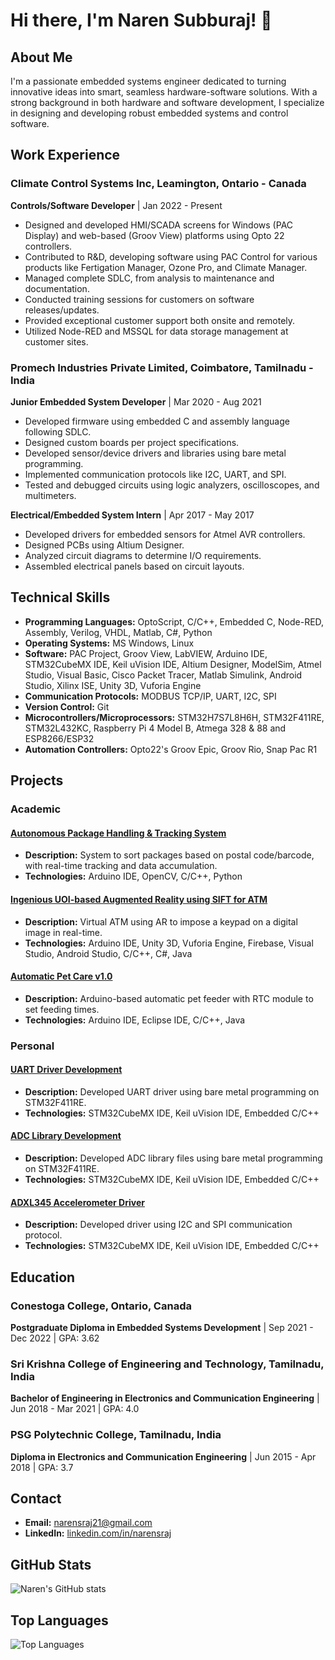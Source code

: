 # Hi there, I'm Naren Subburaj! 👋

## About Me

I'm a passionate embedded systems engineer dedicated to turning innovative ideas into smart, seamless hardware-software solutions. With a strong background in both hardware and software development, I specialize in designing and developing robust embedded systems and control software.

## Work Experience

### Climate Control Systems Inc, Leamington, Ontario - Canada
**Controls/Software Developer** | Jan 2022 - Present

- Designed and developed HMI/SCADA screens for Windows (PAC Display) and web-based (Groov View) platforms using Opto 22 controllers.
- Contributed to R&D, developing software using PAC Control for various products like Fertigation Manager, Ozone Pro, and Climate Manager.
- Managed complete SDLC, from analysis to maintenance and documentation.
- Conducted training sessions for customers on software releases/updates.
- Provided exceptional customer support both onsite and remotely.
- Utilized Node-RED and MSSQL for data storage management at customer sites.

### Promech Industries Private Limited, Coimbatore, Tamilnadu - India
**Junior Embedded System Developer** | Mar 2020 - Aug 2021

- Developed firmware using embedded C and assembly language following SDLC.
- Designed custom boards per project specifications.
- Developed sensor/device drivers and libraries using bare metal programming.
- Implemented communication protocols like I2C, UART, and SPI.
- Tested and debugged circuits using logic analyzers, oscilloscopes, and multimeters.

**Electrical/Embedded System Intern** | Apr 2017 - May 2017

- Developed drivers for embedded sensors for Atmel AVR controllers.
- Designed PCBs using Altium Designer.
- Analyzed circuit diagrams to determine I/O requirements.
- Assembled electrical panels based on circuit layouts.

## Technical Skills

- **Programming Languages:** OptoScript, C/C++, Embedded C, Node-RED, Assembly, Verilog, VHDL, Matlab, C#, Python
- **Operating Systems:** MS Windows, Linux
- **Software:** PAC Project, Groov View, LabVIEW, Arduino IDE, STM32CubeMX IDE, Keil uVision IDE, Altium Designer, ModelSim, Atmel Studio, Visual Basic, Cisco Packet Tracer, Matlab Simulink, Android Studio, Xilinx ISE, Unity 3D, Vuforia Engine
- **Communication Protocols:** MODBUS TCP/IP, UART, I2C, SPI
- **Version Control:** Git
- **Microcontrollers/Microprocessors:** STM32H7S7L8H6H, STM32F411RE, STM32L432KC, Raspberry Pi 4 Model B, Atmega 328 & 88 and ESP8266/ESP32
- **Automation Controllers:** Opto22's Groov Epic, Groov Rio, Snap Pac R1

## Projects

### Academic

#### [Autonomous Package Handling & Tracking System](#autonomous-package-handling--tracking-system#)
- **Description:** System to sort packages based on postal code/barcode, with real-time tracking and data accumulation.
- **Technologies:** Arduino IDE, OpenCV, C/C++, Python

#### [Ingenious UOI-based Augmented Reality using SIFT for ATM](#ingenious-uoi-based-augmented-reality-using-sift-for-atm#)
- **Description:** Virtual ATM using AR to impose a keypad on a digital image in real-time.
- **Technologies:** Arduino IDE, Unity 3D, Vuforia Engine, Firebase, Visual Studio, Android Studio, C/C++, C#, Java

#### [Automatic Pet Care v1.0](#automatic-pet-care-v10#)
- **Description:** Arduino-based automatic pet feeder with RTC module to set feeding times.
- **Technologies:** Arduino IDE, Eclipse IDE, C/C++, Java

### Personal

#### [UART Driver Development](#uart-driver-development#)
- **Description:** Developed UART driver using bare metal programming on STM32F411RE.
- **Technologies:** STM32CubeMX IDE, Keil uVision IDE, Embedded C/C++

#### [ADC Library Development](#adc-library-development#)
- **Description:** Developed ADC library files using bare metal programming on STM32F411RE.
- **Technologies:** STM32CubeMX IDE, Keil uVision IDE, Embedded C/C++

#### [ADXL345 Accelerometer Driver](#adxl345-accelerometer-driver#)
- **Description:** Developed driver using I2C and SPI communication protocol.
- **Technologies:** STM32CubeMX IDE, Keil uVision IDE, Embedded C/C++

## Education

### Conestoga College, Ontario, Canada
**Postgraduate Diploma in Embedded Systems Development** | Sep 2021 - Dec 2022 | GPA: 3.62

### Sri Krishna College of Engineering and Technology, Tamilnadu, India
**Bachelor of Engineering in Electronics and Communication Engineering** | Jun 2018 - Mar 2021 | GPA: 4.0

### PSG Polytechnic College, Tamilnadu, India
**Diploma in Electronics and Communication Engineering** | Jun 2015 - Apr 2018 | GPA: 3.7

## Contact

- **Email:** [narensraj21@gmail.com](mailto:narensraj21@gmail.com)
- **LinkedIn:** [linkedin.com/in/narensraj](https://www.linkedin.com/in/narensraj)

## GitHub Stats

![Naren's GitHub stats](https://github-readme-stats.vercel.app/api?username=narensraj&show_icons=true&theme=radical)

## Top Languages

![Top Languages](https://github-readme-stats.vercel.app/api/top-langs/?username=narensraj&layout=compact&theme=radical)
